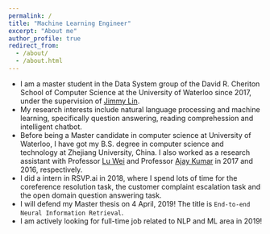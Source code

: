```yaml
---
permalink: /
title: "Machine Learning Engineer"
excerpt: "About me"
author_profile: true
redirect_from: 
  - /about/
  - /about.html
---
```


- I am a master student in the Data System group of the David R. Cheriton School of Computer Science at the University of Waterloo since 2017, under the supervision of [Jimmy Lin](https://cs.uwaterloo.ca/~jimmylin/).
- My research interests include natural language processing and machine learning, specifically question answering, reading comprehession and intelligent chatbot. 
- Before being a Master candidate in computer science at University of Waterloo, I have got my B.S. degree in computer science and technology at Zhejiang University, China. I also worked as a research assistant with Professor [Lu Wei](https://istd.sutd.edu.sg/people/faculty/lu-wei) and Professor [Ajay Kumar](https://www4.comp.polyu.edu.hk/~csajaykr/) in 2017 and 2016, respectively.
- I did a intern in RSVP.ai in 2018, where I spend lots of time for the coreference resolution task, the customer complaint escalation task and the open domain question answering task.
- I will defend my Master thesis on 4 April, 2019! The title is `End-to-end Neural Information Retrieval`.
- I am actively looking for full-time job related to NLP and ML area in 2019!
